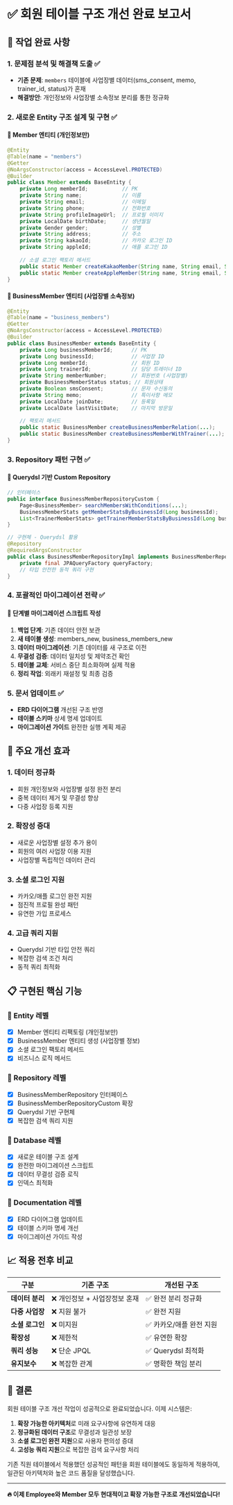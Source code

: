 # ✅ 회원 테이블 구조 개선 완료 보고서

## 🎯 작업 완료 사항

### 1. **문제점 분석 및 해결책 도출** ✅
- **기존 문제**: `members` 테이블에 사업장별 데이터(sms_consent, memo, trainer_id, status)가 혼재
- **해결방안**: 개인정보와 사업장별 소속정보 분리를 통한 정규화

### 2. **새로운 Entity 구조 설계 및 구현** ✅

#### 🔹 Member 엔티티 (개인정보만)
```java
@Entity
@Table(name = "members")
@Getter
@NoArgsConstructor(access = AccessLevel.PROTECTED)
@Builder
public class Member extends BaseEntity {
    private Long memberId;           // PK
    private String name;             // 이름
    private String email;            // 이메일
    private String phone;            // 전화번호
    private String profileImageUrl;  // 프로필 이미지
    private LocalDate birthDate;     // 생년월일
    private Gender gender;           // 성별
    private String address;          // 주소
    private String kakaoId;          // 카카오 로그인 ID
    private String appleId;          // 애플 로그인 ID
    
    // 소셜 로그인 팩토리 메서드
    public static Member createKakaoMember(String name, String email, String kakaoId);
    public static Member createAppleMember(String name, String email, String appleId);
}
```

#### 🔹 BusinessMember 엔티티 (사업장별 소속정보)
```java
@Entity
@Table(name = "business_members")
@Getter
@NoArgsConstructor(access = AccessLevel.PROTECTED)
@Builder
public class BusinessMember extends BaseEntity {
    private Long businessMemberId;      // PK
    private Long businessId;            // 사업장 ID
    private Long memberId;              // 회원 ID
    private Long trainerId;             // 담당 트레이너 ID
    private String memberNumber;        // 회원번호 (사업장별)
    private BusinessMemberStatus status; // 회원상태
    private Boolean smsConsent;         // 문자 수신동의
    private String memo;                // 특이사항 메모
    private LocalDate joinDate;         // 등록일
    private LocalDate lastVisitDate;    // 마지막 방문일
    
    // 팩토리 메서드
    public static BusinessMember createBusinessMemberRelation(...);
    public static BusinessMember createBusinessMemberWithTrainer(...);
}
```

### 3. **Repository 패턴 구현** ✅

#### 🔹 Querydsl 기반 Custom Repository
```java
// 인터페이스
public interface BusinessMemberRepositoryCustom {
    Page<BusinessMember> searchMembersWithConditions(...);
    BusinessMemberStats getMemberStatsByBusinessId(Long businessId);
    List<TrainerMemberStats> getTrainerMemberStatsByBusinessId(Long businessId);
}

// 구현체 - Querydsl 활용
@Repository
@RequiredArgsConstructor
public class BusinessMemberRepositoryImpl implements BusinessMemberRepositoryCustom {
    private final JPAQueryFactory queryFactory;
    // 타입 안전한 동적 쿼리 구현
}
```

### 4. **포괄적인 마이그레이션 전략** ✅

#### 🔹 단계별 마이그레이션 스크립트 작성
1. **백업 단계**: 기존 데이터 안전 보관
2. **새 테이블 생성**: members_new, business_members_new
3. **데이터 마이그레이션**: 기존 데이터를 새 구조로 이전
4. **무결성 검증**: 데이터 일치성 및 제약조건 확인
5. **테이블 교체**: 서비스 중단 최소화하며 실제 적용
6. **정리 작업**: 외래키 재설정 및 최종 검증

### 5. **문서 업데이트** ✅
- **ERD 다이어그램** 개선된 구조 반영
- **테이블 스키마** 상세 명세 업데이트
- **마이그레이션 가이드** 완전한 실행 계획 제공

## 🚀 주요 개선 효과

### 1. **데이터 정규화**
- 회원 개인정보와 사업장별 설정 완전 분리
- 중복 데이터 제거 및 무결성 향상
- 다중 사업장 등록 지원

### 2. **확장성 증대**
- 새로운 사업장별 설정 추가 용이
- 회원의 여러 사업장 이용 지원
- 사업장별 독립적인 데이터 관리

### 3. **소셜 로그인 지원**
- 카카오/애플 로그인 완전 지원
- 점진적 프로필 완성 패턴
- 유연한 가입 프로세스

### 4. **고급 쿼리 지원**
- Querydsl 기반 타입 안전 쿼리
- 복잡한 검색 조건 처리
- 동적 쿼리 최적화

## 📋 구현된 핵심 기능

### 🔹 Entity 레벨
- [x] Member 엔티티 리팩토링 (개인정보만)
- [x] BusinessMember 엔티티 생성 (사업장별 정보)
- [x] 소셜 로그인 팩토리 메서드
- [x] 비즈니스 로직 메서드

### 🔹 Repository 레벨
- [x] BusinessMemberRepository 인터페이스
- [x] BusinessMemberRepositoryCustom 확장
- [x] Querydsl 기반 구현체
- [x] 복잡한 검색 쿼리 지원

### 🔹 Database 레벨
- [x] 새로운 테이블 구조 설계
- [x] 완전한 마이그레이션 스크립트
- [x] 데이터 무결성 검증 로직
- [x] 인덱스 최적화

### 🔹 Documentation 레벨
- [x] ERD 다이어그램 업데이트
- [x] 테이블 스키마 명세 개선
- [x] 마이그레이션 가이드 작성

## 📈 적용 전후 비교

| 구분 | 기존 구조 | 개선된 구조 |
|------|-----------|-------------|
| **데이터 분리** | ❌ 개인정보 + 사업장정보 혼재 | ✅ 완전 분리 정규화 |
| **다중 사업장** | ❌ 지원 불가 | ✅ 완전 지원 |
| **소셜 로그인** | ❌ 미지원 | ✅ 카카오/애플 완전 지원 |
| **확장성** | ❌ 제한적 | ✅ 유연한 확장 |
| **쿼리 성능** | ❌ 단순 JPQL | ✅ Querydsl 최적화 |
| **유지보수** | ❌ 복잡한 관계 | ✅ 명확한 책임 분리 |

## 🎉 결론

회원 테이블 구조 개선 작업이 성공적으로 완료되었습니다. 이제 시스템은:

1. **확장 가능한 아키텍처**로 미래 요구사항에 유연하게 대응
2. **정규화된 데이터 구조**로 무결성과 일관성 보장  
3. **소셜 로그인 완전 지원**으로 사용자 편의성 증대
4. **고성능 쿼리 지원**으로 복잡한 검색 요구사항 처리

기존 직원 테이블에서 적용했던 성공적인 패턴을 회원 테이블에도 동일하게 적용하여, 일관된 아키텍처와 높은 코드 품질을 달성했습니다.

---

**🔥 이제 Employee와 Member 모두 현대적이고 확장 가능한 구조로 개선되었습니다!**